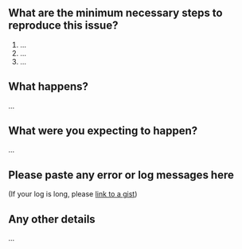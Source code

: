## What are the minimum necessary steps to reproduce this issue?

1. …
2. …
3. …

## What happens?

…

## What were you expecting to happen?

…

## Please paste any error or log messages here

(If your log is long, please [link to a gist](https://gist.github.com/))

## Any other details

…
